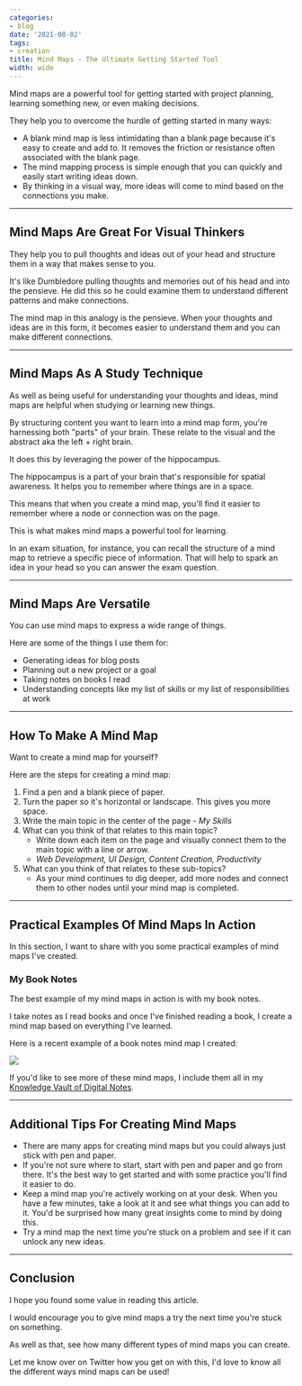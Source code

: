 ```yaml
---
categories:
- blog
date: '2021-08-02'
tags:
- creation
title: Mind Maps - The Ultimate Getting Started Tool
width: wide
---
```


Mind maps are a powerful tool for getting started with project planning, learning something new, or even making decisions. 

They help you to overcome the hurdle of getting started in many ways:

- A blank mind map is less intimidating than a blank page because it's easy to create and add to. It removes the friction or resistance often associated with the blank page.
- The mind mapping process is simple enough that you can quickly and easily start writing ideas down. 
- By thinking in a visual way, more ideas will come to mind based on the connections you make.

---

## Mind Maps Are Great For Visual Thinkers

They help you to pull thoughts and ideas out of your head and structure them in a way that makes sense to you.

It's like Dumbledore pulling thoughts and memories out of his head and into the pensieve. He did this so he could examine them to understand different patterns and make connections.

The mind map in this analogy is the pensieve. When your thoughts and ideas are in this form, it becomes easier to understand them and you can make different connections.

---

## Mind Maps As A Study Technique

As well as being useful for understanding your thoughts and ideas, mind maps are helpful when studying or learning new things.

By structuring content you want to learn into a mind map form, you're harnessing both "parts" of your brain. These relate to the visual and the abstract aka the left + right brain.

It does this by leveraging the power of the hippocampus.

The hippocampus is a part of your brain that's responsible for spatial awareness. It helps you to remember where things are in a space.

This means that when you create a mind map, you'll find it easier to remember where a node or connection was on the page.

This is what makes mind maps a powerful tool for learning.

In an exam situation, for instance, you can recall the structure of a mind map to retrieve a specific piece of information. That will help to spark an idea in your head so you can answer the exam question.

---

## Mind Maps Are Versatile 

You can use mind maps to express a wide range of things.

Here are some of the things I use them for:

- Generating ideas for blog posts
- Planning out a new project or a goal 
- Taking notes on books I read
- Understanding concepts like my list of skills or my list of responsibilities at work

---

## How To Make A Mind Map

Want to create a mind map for yourself? 

Here are the steps for creating a mind map:

1. Find a pen and a blank piece of paper.
2. Turn the paper so it's horizontal or landscape. This gives you more space.
3. Write the main topic in the center of the page - *My Skills*
4. What can you think of that relates to this main topic?
   - Write down each item on the page and visually connect them to the main topic with a line or arrow.
   - *Web Development, UI Design, Content Creation, Productivity*
5. What can you think of that relates to these sub-topics?
   - As your mind continues to dig deeper, add more nodes and connect them to other nodes until your mind map is completed.

---

## Practical Examples Of Mind Maps In Action

In this section, I want to share with you some practical examples of mind maps I've created.

### My Book Notes

The best example of my mind maps in action is with my book notes.

I take notes as I read books and once I've finished reading a book, I create a mind map based on everything I've learned.

Here is a recent example of a book notes mind map I created:

<a href="/assets/images/2021/cognitive-surplus-book-notes-mind-map.png" alt="book notes mind map"><img src="/assets/images/2021/cognitive-surplus-book-notes-mind-map.png"> </a>

If you'd like to see more of these mind maps, I include them all in my [Knowledge Vault of Digital Notes](/knowledge-vault-digital-notes).


---

## Additional Tips For Creating Mind Maps

- There are many apps for creating mind maps but you could always just stick with pen and paper.
- If you're not sure where to start, start with pen and paper and go from there. It's the best way to get started and with some practice you'll find it easier to do.
- Keep a mind map you're actively working on at your desk. When you have a few minutes, take a look at it and see what things you can add to it. You'd be surprised how many great insights come to mind by doing this.
- Try a mind map the next time you're stuck on a problem and see if it can unlock any new ideas.

---

## Conclusion

I hope you found some value in reading this article.

I would encourage you to give mind maps a try the next time you're stuck on something.

As well as that, see how many different types of mind maps you can create. 

Let me know over on Twitter how you get on with this, I'd love to know all the different ways mind maps can be used!